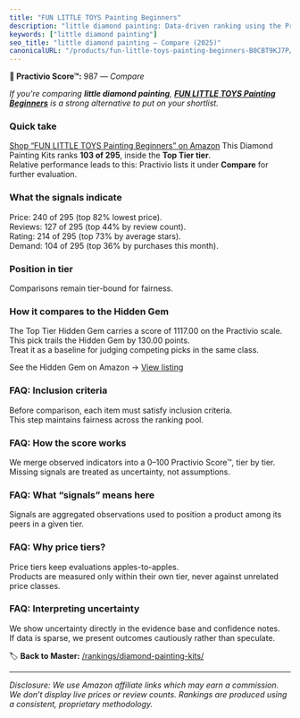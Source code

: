```yaml
---
title: "FUN LITTLE TOYS Painting Beginners"
description: "little diamond painting: Data-driven ranking using the Practivio Score™. Positioned by quality, value, demand, findability, momentum."
keywords: ["little diamond painting"]
seo_title: "little diamond painting — Compare (2025)"
canonicalURL: "/products/fun-little-toys-painting-beginners-B0CBT9KJ7P/"
---
```


**🛒 Practivio Score™:** 987 — _Compare_


*If you're comparing **little diamond painting**, **[FUN LITTLE TOYS Painting Beginners](https://www.amazon.com/dp/B0CBT9KJ7P?tag=practivio-20)** is a strong alternative to put on your shortlist.*
### Quick take
[Shop “FUN LITTLE TOYS Painting Beginners” on Amazon](https://www.amazon.com/dp/B0CBT9KJ7P?tag=practivio-20)
This Diamond Painting Kits ranks **103 of 295**, inside the **Top Tier tier**.  
Relative performance leads to this: Practivio lists it under **Compare** for further evaluation.

### What the signals indicate
Price: 240 of 295 (top 82% lowest price).  
Reviews: 127 of 295 (top 44% by review count).  
Rating: 214 of 295 (top 73% by average stars).  
Demand: 104 of 295 (top 36% by purchases this month).

### Position in tier
Comparisons remain tier-bound for fairness.

### How it compares to the Hidden Gem
The Top Tier Hidden Gem carries a score of 1117.00 on the Practivio scale.  
This pick trails the Hidden Gem by 130.00 points.  
Treat it as a baseline for judging competing picks in the same class.  

See the Hidden Gem on Amazon → [View listing](https://www.amazon.com/dp/B088K3FQ7W?tag=practivio-20)

### FAQ: Inclusion criteria
Before comparison, each item must satisfy inclusion criteria.  
This step maintains fairness across the ranking pool.

### FAQ: How the score works
We merge observed indicators into a 0–100 Practivio Score™, tier by tier.  
Missing signals are treated as uncertainty, not assumptions.

### FAQ: What “signals” means here
Signals are aggregated observations used to position a product among its peers in a given tier.

### FAQ: Why price tiers?
Price tiers keep evaluations apples-to-apples.  
Products are measured only within their own tier, never against unrelated price classes.

### FAQ: Interpreting uncertainty
We show uncertainty directly in the evidence base and confidence notes.  
If data is sparse, we present outcomes cautiously rather than speculate.

<!-- Missing template for Compare/CompareWithinPriceClass -->


🏷️ **Back to Master:** [/rankings/diamond-painting-kits/](/rankings/diamond-painting-kits/)

---
_Disclosure: We use Amazon affiliate links which may earn a commission. We don’t display live prices or review counts. Rankings are produced using a consistent, proprietary methodology._
